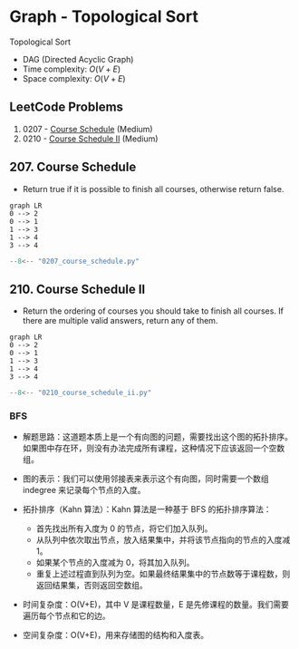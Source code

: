 # Graph - Topological Sort

Topological Sort

- DAG (Directed Acyclic Graph)
- Time complexity: $O(V+E)$
- Space complexity: $O(V+E)$

## LeetCode Problems

1. 0207 - [Course Schedule](https://leetcode.com/problems/course-schedule/) (Medium)
2. 0210 - [Course Schedule II](https://leetcode.com/problems/course-schedule-ii/) (Medium)

## 207. Course Schedule

- Return true if it is possible to finish all courses, otherwise return false.

```mermaid
graph LR
0 --> 2
0 --> 1
1 --> 3
1 --> 4
3 --> 4
```

```python
--8<-- "0207_course_schedule.py"
```

## 210. Course Schedule II

- Return the ordering of courses you should take to finish all courses. If there are multiple valid answers, return any of them.

```mermaid
graph LR
0 --> 2
0 --> 1
1 --> 3
1 --> 4
3 --> 4
```

```python
--8<-- "0210_course_schedule_ii.py"
```

### BFS

- 解题思路：这道题本质上是一个有向图的问题，需要找出这个图的拓扑排序。如果图中存在环，则没有办法完成所有课程，这种情况下应该返回一个空数组。

- 图的表示：我们可以使用邻接表来表示这个有向图，同时需要一个数组 indegree 来记录每个节点的入度。

- 拓扑排序（Kahn 算法）：Kahn 算法是一种基于 BFS 的拓扑排序算法：

  - 首先找出所有入度为 0 的节点，将它们加入队列。
  - 从队列中依次取出节点，放入结果集中，并将该节点指向的节点的入度减 1。
  - 如果某个节点的入度减为 0，将其加入队列。
  - 重复上述过程直到队列为空。如果最终结果集中的节点数等于课程数，则返回结果集，否则返回空数组。

- 时间复杂度：O(V+E)，其中 V 是课程数量，E 是先修课程的数量。我们需要遍历每个节点和它的边。
- 空间复杂度：O(V+E)，用来存储图的结构和入度表。
